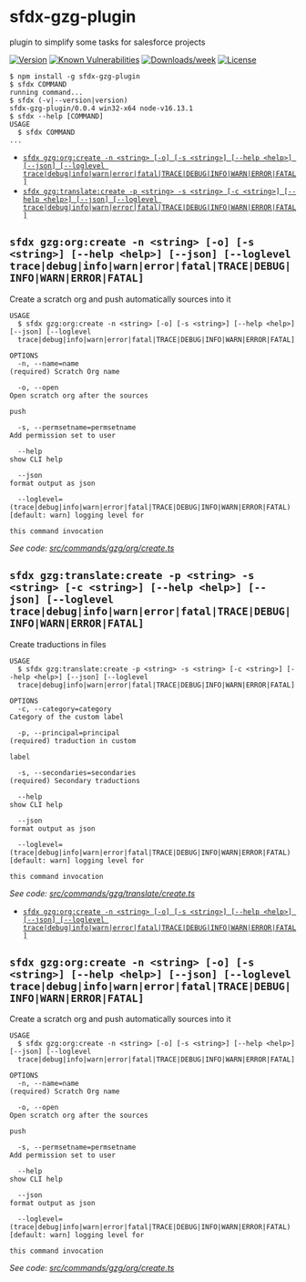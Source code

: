 sfdx-gzg-plugin
===============

plugin to simplify some tasks for salesforce projects

[![Version](https://img.shields.io/npm/v/sfdx-gzg-plugin.svg)](https://npmjs.org/package/sfdx-gzg-plugin)
[![Known Vulnerabilities](https://snyk.io/test/github/Perso/sfdx-gzg-plugin/badge.svg)](https://snyk.io/test/github/Perso/sfdx-gzg-plugin)
[![Downloads/week](https://img.shields.io/npm/dw/sfdx-gzg-plugin.svg)](https://npmjs.org/package/sfdx-gzg-plugin)
[![License](https://img.shields.io/npm/l/sfdx-gzg-plugin.svg)](https://github.com/Perso/sfdx-gzg-plugin/blob/master/package.json)

<!-- toc -->

<!-- tocstop -->
<!-- install -->
<!-- usage -->
```sh-session
$ npm install -g sfdx-gzg-plugin
$ sfdx COMMAND
running command...
$ sfdx (-v|--version|version)
sfdx-gzg-plugin/0.0.4 win32-x64 node-v16.13.1
$ sfdx --help [COMMAND]
USAGE
  $ sfdx COMMAND
...
```
<!-- usagestop -->
<!-- commands -->
* [`sfdx gzg:org:create -n <string> [-o] [-s <string>] [--help <help>] [--json] [--loglevel trace|debug|info|warn|error|fatal|TRACE|DEBUG|INFO|WARN|ERROR|FATAL]`](#sfdx-gzgorgcreate--n-string--o--s-string---help-help---json---loglevel-tracedebuginfowarnerrorfataltracedebuginfowarnerrorfatal)
* [`sfdx gzg:translate:create -p <string> -s <string> [-c <string>] [--help <help>] [--json] [--loglevel trace|debug|info|warn|error|fatal|TRACE|DEBUG|INFO|WARN|ERROR|FATAL]`](#sfdx-gzgtranslatecreate--p-string--s-string--c-string---help-help---json---loglevel-tracedebuginfowarnerrorfataltracedebuginfowarnerrorfatal)

## `sfdx gzg:org:create -n <string> [-o] [-s <string>] [--help <help>] [--json] [--loglevel trace|debug|info|warn|error|fatal|TRACE|DEBUG|INFO|WARN|ERROR|FATAL]`

Create a scratch org and push automatically sources into it

```
USAGE
  $ sfdx gzg:org:create -n <string> [-o] [-s <string>] [--help <help>] [--json] [--loglevel 
  trace|debug|info|warn|error|fatal|TRACE|DEBUG|INFO|WARN|ERROR|FATAL]

OPTIONS
  -n, --name=name                                                                   (required) Scratch Org name

  -o, --open                                                                        Open scratch org after the sources
                                                                                    push

  -s, --permsetname=permsetname                                                     Add permission set to user

  --help                                                                            show CLI help

  --json                                                                            format output as json

  --loglevel=(trace|debug|info|warn|error|fatal|TRACE|DEBUG|INFO|WARN|ERROR|FATAL)  [default: warn] logging level for
                                                                                    this command invocation
```

_See code: [src/commands/gzg/org/create.ts](https://github.com/zgajnarG/sfdx-gzg-plugin/blob/v0.0.4/src/commands/gzg/org/create.ts)_

## `sfdx gzg:translate:create -p <string> -s <string> [-c <string>] [--help <help>] [--json] [--loglevel trace|debug|info|warn|error|fatal|TRACE|DEBUG|INFO|WARN|ERROR|FATAL]`

Create traductions in files

```
USAGE
  $ sfdx gzg:translate:create -p <string> -s <string> [-c <string>] [--help <help>] [--json] [--loglevel 
  trace|debug|info|warn|error|fatal|TRACE|DEBUG|INFO|WARN|ERROR|FATAL]

OPTIONS
  -c, --category=category                                                           Category of the custom label

  -p, --principal=principal                                                         (required) traduction in custom
                                                                                    label

  -s, --secondaries=secondaries                                                     (required) Secondary traductions

  --help                                                                            show CLI help

  --json                                                                            format output as json

  --loglevel=(trace|debug|info|warn|error|fatal|TRACE|DEBUG|INFO|WARN|ERROR|FATAL)  [default: warn] logging level for
                                                                                    this command invocation
```

_See code: [src/commands/gzg/translate/create.ts](https://github.com/zgajnarG/sfdx-gzg-plugin/blob/v0.0.4/src/commands/gzg/translate/create.ts)_
<!-- commandsstop -->
* [`sfdx gzg:org:create -n <string> [-o] [-s <string>] [--help <help>] [--json] [--loglevel trace|debug|info|warn|error|fatal|TRACE|DEBUG|INFO|WARN|ERROR|FATAL]`](#sfdx-gzgorgcreate--n-string--o--s-string---help-help---json---loglevel-tracedebuginfowarnerrorfataltracedebuginfowarnerrorfatal)

## `sfdx gzg:org:create -n <string> [-o] [-s <string>] [--help <help>] [--json] [--loglevel trace|debug|info|warn|error|fatal|TRACE|DEBUG|INFO|WARN|ERROR|FATAL]`

Create a scratch org and push automatically sources into it

```
USAGE
  $ sfdx gzg:org:create -n <string> [-o] [-s <string>] [--help <help>] [--json] [--loglevel 
  trace|debug|info|warn|error|fatal|TRACE|DEBUG|INFO|WARN|ERROR|FATAL]

OPTIONS
  -n, --name=name                                                                   (required) Scratch Org name

  -o, --open                                                                        Open scratch org after the sources
                                                                                    push

  -s, --permsetname=permsetname                                                     Add permission set to user

  --help                                                                            show CLI help

  --json                                                                            format output as json

  --loglevel=(trace|debug|info|warn|error|fatal|TRACE|DEBUG|INFO|WARN|ERROR|FATAL)  [default: warn] logging level for
                                                                                    this command invocation
```

_See code: [src/commands/gzg/org/create.ts](https://github.com/zgajnarG/sfdx-gzg-plugin/blob/v0.0.3/src/commands/gzg/org/create.ts)_

